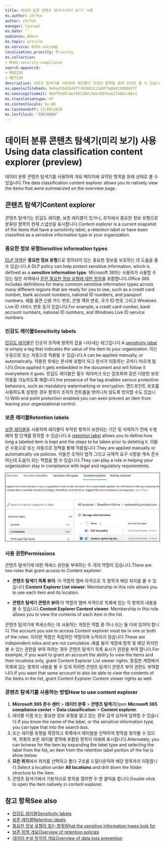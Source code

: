 ```yaml
---
title: 데이터 분류 콘텐츠 탐색기(미리 보기) 사용
ms.author: chrfox
author: chrfox
manager: laurawi
ms.date: ''
audience: Admin
ms.topic: article
ms.service: O365-seccomp
localization_priority: Priority
ms.collection:
- M365-security-compliance
search.appverid:
- MOE150
- MET150
description: 콘텐츠 탐색기를 사용하여 레이블이 지정된 항목을 원래 상태로 볼 수 있습니다.
ms.openlocfilehash: 9e9ad76d2bdd7f74368121346f7e04d1208803ff
ms.sourcegitcommit: 99d759d5c4e7d81266c3ebc087eaa37486cc0bc1
ms.translationtype: HT
ms.contentlocale: ko-KR
ms.lasthandoff: 12/04/2019
ms.locfileid: "39818860"
---
```

# <a name="using-data-classification-content-explorer-preview"></a><span data-ttu-id="83a4c-103">데이터 분류 콘텐츠 탐색기(미리 보기) 사용</span><span class="sxs-lookup"><span data-stu-id="83a4c-103">Using data classification content explorer (preview)</span></span>

<span data-ttu-id="83a4c-104">데이터 분류 콘텐츠 탐색기를 사용하여 개요 페이지에 요약된 항목을 원래 상태로 볼 수 있습니다.</span><span class="sxs-lookup"><span data-stu-id="83a4c-104">The data classification content explorer allows you to natively view the items that were summarized on the overview page.</span></span>

## <a name="content-explorer"></a><span data-ttu-id="83a4c-105">콘텐츠 탐색기</span><span class="sxs-lookup"><span data-stu-id="83a4c-105">Content explorer</span></span>

<span data-ttu-id="83a4c-106">콘텐츠 탐색기는 민감도 레이블, 보존 레이블이 있거나, 조직에서 중요한 정보 유형으로 분류된 항목의 현재 스냅샷을 표시합니다.</span><span class="sxs-lookup"><span data-stu-id="83a4c-106">Content explorer is a current snapshot of the items that have a sensitivity label, a retention label or have been classified as a sensitive information type in your organization.</span></span>

### <a name="sensitive-information-types"></a><span data-ttu-id="83a4c-107">중요한 정보 유형</span><span class="sxs-lookup"><span data-stu-id="83a4c-107">Sensitive information types</span></span>

<span data-ttu-id="83a4c-108">[DLP 정책](data-loss-prevention-policies.md)은 **중요한 정보 유형**으로 정의되어 있는 중요한 정보를 보호하는 데 도움을 줄 수 있습니다.</span><span class="sxs-lookup"><span data-stu-id="83a4c-108">A DLP policy can help protect sensitive information, which is defined as a **sensitive information type**.</span></span> <span data-ttu-id="83a4c-109">Microsoft 365는 사용자가 사용할 수 있는 많은 지역에서 [흔한 중요한 정보 유형에 대한 정의](what-the-sensitive-information-types-look-for.md)를 포함합니다.</span><span class="sxs-lookup"><span data-stu-id="83a4c-109">Office 365 includes definitions for many common sensitive information types across many different regions that are ready for you to use, such as a credit card number, bank account numbers, national ID numbers, and passport numbers.</span></span> <span data-ttu-id="83a4c-110">예를 들면 신용 카드 번호, 은행 계좌 번호, 국가 ID 번호 그리고 Windows Live ID 서비스 번호 등이 있습니다.</span><span class="sxs-lookup"><span data-stu-id="83a4c-110">For example, a credit card number, bank account numbers, national ID numbers, and Windows Live ID service numbers.</span></span>

### <a name="sensitivity-labels"></a><span data-ttu-id="83a4c-111">민감도 레이블</span><span class="sxs-lookup"><span data-stu-id="83a4c-111">Sensitivity labels</span></span>

<span data-ttu-id="83a4c-112">[민감도 레이블](sensitivity-labels.md)은 단순히 조직에 항목의 값을 나타내는 태그입니다.</span><span class="sxs-lookup"><span data-stu-id="83a4c-112">A [sensitivity label](sensitivity-labels.md) is simply a tag that indicates the value of the item to your organization.</span></span> <span data-ttu-id="83a4c-113">이는 수동으로 또는 자동으로 적용될 수 있습니다.</span><span class="sxs-lookup"><span data-stu-id="83a4c-113">It can be applied manually, or automatically.</span></span> <span data-ttu-id="83a4c-114">적용한 후에는 문서에 포함이 되고 문서가 이동하는 곳마다 따르게 됩니다.</span><span class="sxs-lookup"><span data-stu-id="83a4c-114">Once applied it gets embedded in the document and will follow it everywhere it goes.</span></span> <span data-ttu-id="83a4c-115">민감도 레이블은 필수 워터마크 또는 암호화와 같은 다양한 보호 작용을 가능하도록 해줍니다.</span><span class="sxs-lookup"><span data-stu-id="83a4c-115">the presence of the tag enables various protective behaviors, such as mandatory watermarking or encryption.</span></span> <span data-ttu-id="83a4c-116">엔드포인트 보호를 사용하도록 설정한 경우 항목이 조직의 컨트롤을 벗어나지 않도록 방지할 수도 있습니다.</span><span class="sxs-lookup"><span data-stu-id="83a4c-116">With end point protection enabled you can even prevent an item from leaving your organizational control.</span></span>

### <a name="retention-labels"></a><span data-ttu-id="83a4c-117">보존 레이블</span><span class="sxs-lookup"><span data-stu-id="83a4c-117">Retention labels</span></span>

<span data-ttu-id="83a4c-118">[보존 레이블](labels.md)을 사용하여 레이블이 부착된 항목이 보관되는 기간 및 삭제하기 전에 수행해야 할 단계를 정의할 수 있습니다.</span><span class="sxs-lookup"><span data-stu-id="83a4c-118">A [retention label](labels.md) allows you to define how long a labeled item is kept and the steps to be taken prior to deleting it.</span></span> <span data-ttu-id="83a4c-119">이들은 수동으로 또는 자동으로 정책을 통해 적용됩니다.</span><span class="sxs-lookup"><span data-stu-id="83a4c-119">They are applied manually or automatically via policies.</span></span> <span data-ttu-id="83a4c-120">이들은 조직이 법적 그리고 규제적 요구 사항을 계속 준수하는데 도움이 되는 역할을 할 수 있습니다.</span><span class="sxs-lookup"><span data-stu-id="83a4c-120">They can play a role in helping your organization stay in compliance with legal and regulatory requirements.</span></span>

![콘텐츠 탐색기 축소 스크린샷](media/data-classification-content-explorer-1.png)

### <a name="permissions"></a><span data-ttu-id="83a4c-122">사용 권한</span><span class="sxs-lookup"><span data-stu-id="83a4c-122">Permissions</span></span>

<span data-ttu-id="83a4c-123">콘텐츠 탐색기에 대한 액세스 권한을 부여하는 두 개의 역할이 있습니다.</span><span class="sxs-lookup"><span data-stu-id="83a4c-123">There are two roles that grant access to Content explorer:</span></span>

- <span data-ttu-id="83a4c-124">**콘텐츠 탐색기 목록 뷰어**: 이 역할의 멤버 자격으로 각 항목과 해당 위치를 볼 수 있습니다.</span><span class="sxs-lookup"><span data-stu-id="83a4c-124">**Content Explorer List viewer**: Membership in this role allows you to see each item and its location.</span></span>

- <span data-ttu-id="83a4c-125">**콘텐츠 탐색기 콘텐츠 뷰어**:이 역할의 멤버 자격으로 목록에 있는 각 항목의 내용을 볼 수 있습니다.</span><span class="sxs-lookup"><span data-stu-id="83a4c-125">**Content Explorer Content viewer**: Membership in this role allows you to view the contents of each item in the list.</span></span>

<span data-ttu-id="83a4c-126">콘텐츠 탐색기에 액세스하는 데 사용하는 계정은 역할 중 하나 또는 둘 다에 있어야 합니다.</span><span class="sxs-lookup"><span data-stu-id="83a4c-126">The account you use to access Content explorer must be in one or both of the roles.</span></span> <span data-ttu-id="83a4c-127">이러한 역할은 독립적인 역할이며 누적되지 않습니다.</span><span class="sxs-lookup"><span data-stu-id="83a4c-127">These are independent roles and are not cumulative.</span></span> <span data-ttu-id="83a4c-128">예를 들어 계정에 항목 및 해당 위치만 볼 수 있는 권한을 부여 하려는 경우 콘텐츠 탐색기 목록 표시기 권한을 부여 합니다.</span><span class="sxs-lookup"><span data-stu-id="83a4c-128">For example, if you want to grant an account the ability to view the items and their locations only, grant Content Explorer List viewer rights.</span></span> <span data-ttu-id="83a4c-129">동일한 계정에서 목록에 있는 항목의 내용을 볼 수 있게 하려면 콘텐츠 탐색기 콘텐츠 뷰어 권한도 부여합니다.</span><span class="sxs-lookup"><span data-stu-id="83a4c-129">If you want that same account to also be able to view the contents of the items in the list, grant Content Explorer Content viewer rights as well.</span></span>

### <a name="how-to-use-content-explorer"></a><span data-ttu-id="83a4c-130">콘텐츠 탐색기를 사용하는 방법</span><span class="sxs-lookup"><span data-stu-id="83a4c-130">How to use content explorer</span></span>

1. <span data-ttu-id="83a4c-131">**Microsoft 365 준수 센터**  > **데이터 분류** > **콘텐츠 탐색기**</span><span class="sxs-lookup"><span data-stu-id="83a4c-131">Open **Microsoft 365 compliance center**  > **Data classification** > **Content explorer**.</span></span>
2. <span data-ttu-id="83a4c-132">레이블 이름 또는 중요한 정보 유형을 알고 있는 경우 검색 상자에 입력할 수 있습니다.</span><span class="sxs-lookup"><span data-stu-id="83a4c-132">If you know the name of the label, or the sensitive information type, you can type that into the search box.</span></span>
3. <span data-ttu-id="83a4c-133">또는 레이블 유형을 확장하고 목록에서 레이블을 선택하여 항목을 찾아볼 수 있으며, 목록의 보존 레이블 영역에 포함된 항목이 아래에 표시됩니다.</span><span class="sxs-lookup"><span data-stu-id="83a4c-133">Alternately, you can browse for the item by expanding the label type and selecting the label from the list, an item from the retention label portion of the list is show below.</span></span>
4. <span data-ttu-id="83a4c-134">**모든 위치**에서 위치를 선택하고 폴더 구조를 드릴다운하여 해당 항목까지 이동합니다.</span><span class="sxs-lookup"><span data-stu-id="83a4c-134">Select a location under **All locations** and drill down the folder structure to the item.</span></span>
5. <span data-ttu-id="83a4c-135">콘텐츠 탐색기에서 기본적으로 항목을 열려면 두 번 클릭을 합니다.</span><span class="sxs-lookup"><span data-stu-id="83a4c-135">Double click to open the item natively in content explorer.</span></span>

## <a name="see-also"></a><span data-ttu-id="83a4c-136">참고 항목</span><span class="sxs-lookup"><span data-stu-id="83a4c-136">See also</span></span>

- [<span data-ttu-id="83a4c-137">민감도 레이블</span><span class="sxs-lookup"><span data-stu-id="83a4c-137">Sensitivity labels</span></span>](sensitivity-labels.md)
- [<span data-ttu-id="83a4c-138">보존 레이블</span><span class="sxs-lookup"><span data-stu-id="83a4c-138">Retention labels</span></span>](labels.md)
- [<span data-ttu-id="83a4c-139">중요한 정보 유형이 찾는 항목</span><span class="sxs-lookup"><span data-stu-id="83a4c-139">What the sensitive information types look for</span></span>](what-the-sensitive-information-types-look-for.md)
- [<span data-ttu-id="83a4c-140">보존 정책 개요</span><span class="sxs-lookup"><span data-stu-id="83a4c-140">Overview of retention policies</span></span>](retention-policies.md)
- [<span data-ttu-id="83a4c-141">데이터 손실 방지의 개요</span><span class="sxs-lookup"><span data-stu-id="83a4c-141">Overview of data loss prevention</span></span>](data-loss-prevention-policies.md)
